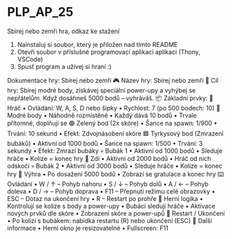 # PLP_AP_25
Sbírej nebo zemři hra, odkaz ke stažení

1) Nainstaluj si soubor, který je přiložen nad tímto README
2) Otevři soubor v příslušné programovací aplikaci aplikaci (Thony, VSCode)
3) Spusť program a užívej si hraní :)

Dokumentace hry: Sbírej nebo zemři
🎮 Název hry:
Sbírej nebo zemři
🎯 Cíl hry:
Sbírej modré body, získávej speciální power-upy a vyhýbej se nepřátelům. Když dosáhneš 5000 bodů – vyhráváš.
📦 Základní prvky:
👤 Hráč 
• Ovládání: W, A, S, D nebo šipky
• Rychlost: 7 (po 500 bodech: 10)
🔵 Modré body
• Náhodně rozmístěné
• Každý dává 10 bodů
• Trvale přítomné, doplňují se
🟢 Zelený bod (2x skóre)
• Šance na spawn: 1/900
• Trvání: 10 sekund
• Efekt: Zdvojnásobení skóre
🟦 Tyrkysový bod (Zmrazení bubáků)
• Aktivní od 1000 bodů
• Šance na spawn: 1/500
• Trvání: 3 sekundy
• Efekt: Zmrazí bubáky
💀 Bubák 1
• Aktivní od 1000 bodů
• Sleduje hráče
• Kolize = konec hry
🧱 Zdi
• Aktivní od 2000 bodů
• Hráč od nich odskočí
💀 Bubák 2
• Aktivní od 3000 bodů
• Sleduje hráče
• Kolize = konec hry
🏁 Výhra
• Po dosažení 5000 bodů
• Zobrazí se gratulace a konec hry
⌨️ Ovládání
• W / ↑ – Pohyb nahoru
• S / ↓ – Pohyb dolů
• A / ← – Pohyb doleva
• D / → – Pohyb doprava
• F11 – Přepnutí režimu celé obrazovky
• ESC – Dotaz na ukončení hry
• R – Restart po prohře
🧠 Herní logika
• Kontrolují se kolize s body a power-upy
• Bubáci sledují hráče
• Aktivace nových prvků dle skóre
• Zobrazení skóre a power-upů
🔁 Restart / Ukončení
• Po kolizi s bubákem: nabídka restartu (R) nebo ukončení (ESC)
🧪 Další informace
• Herní okno je resizovatelné
• Fullscreen: F11
